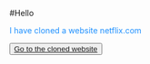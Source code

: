 #Hello
<p style='color:dodgerblue'>I have cloned a website netflix.com</p>
<button><a href="https://helloiamraju.github.io/NetflixClone/">Go to the cloned website</a> </button>
